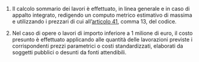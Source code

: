 1. Il calcolo sommario dei lavori è effettuato, in linea generale e in caso di appalto integrato, redigendo un computo metrico estimativo di massima e utilizzando i prezzari di cui all’[articolo 41](/index.html?article=articolo-41&version=1), comma 13, del codice.

2. Nel caso di opere o lavori di importo inferiore a 1 milione di euro, il costo presunto è effettuato applicando alle quantità delle lavorazioni previste i corrispondenti prezzi parametrici o costi standardizzati, elaborati da soggetti pubblici o desunti da fonti attendibili.